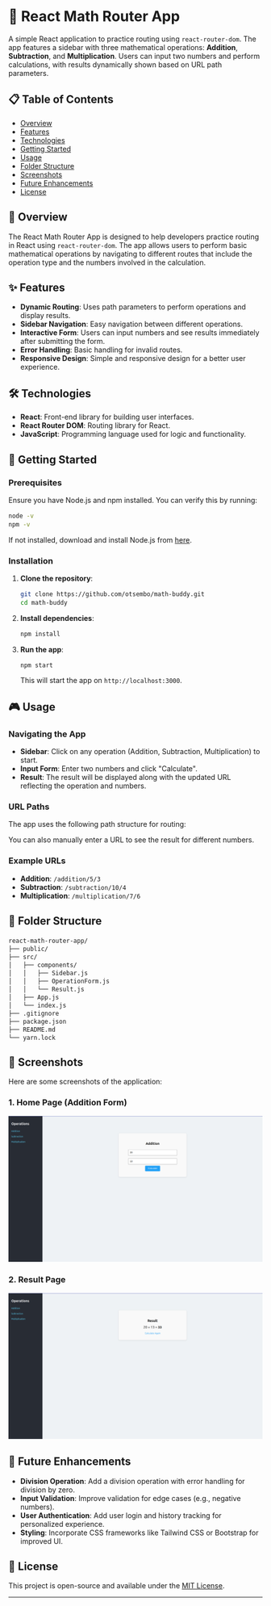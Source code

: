 # 🧮 React Math Router App

A simple React application to practice routing using `react-router-dom`. The app features a sidebar with three mathematical operations: **Addition**, **Subtraction**, and **Multiplication**. Users can input two numbers and perform calculations, with results dynamically shown based on URL path parameters.

## 📋 Table of Contents

- [Overview](#overview)
- [Features](#features)
- [Technologies](#technologies)
- [Getting Started](#getting-started)
- [Usage](#usage)
- [Folder Structure](#folder-structure)
- [Screenshots](#screenshots)
- [Future Enhancements](#future-enhancements)
- [License](#license)

## 📖 Overview

The React Math Router App is designed to help developers practice routing in React using `react-router-dom`. The app allows users to perform basic mathematical operations by navigating to different routes that include the operation type and the numbers involved in the calculation.

## ✨ Features

- **Dynamic Routing**: Uses path parameters to perform operations and display results.
- **Sidebar Navigation**: Easy navigation between different operations.
- **Interactive Form**: Users can input numbers and see results immediately after submitting the form.
- **Error Handling**: Basic handling for invalid routes.
- **Responsive Design**: Simple and responsive design for a better user experience.

## 🛠 Technologies

- **React**: Front-end library for building user interfaces.
- **React Router DOM**: Routing library for React.
- **JavaScript**: Programming language used for logic and functionality.

## 🚀 Getting Started

### Prerequisites

Ensure you have Node.js and npm installed. You can verify this by running:

```bash
node -v
npm -v
```

If not installed, download and install Node.js from [here](https://nodejs.org/).

### Installation

1. **Clone the repository**:

   ```bash
   git clone https://github.com/otsembo/math-buddy.git
   cd math-buddy
   ```

2. **Install dependencies**:

   ```bash
   npm install
   ```

3. **Run the app**:

   ```bash
   npm start
   ```

   This will start the app on `http://localhost:3000`.

## 🎮 Usage

### Navigating the App

- **Sidebar**: Click on any operation (Addition, Subtraction, Multiplication) to start.
- **Input Form**: Enter two numbers and click "Calculate".
- **Result**: The result will be displayed along with the updated URL reflecting the operation and numbers.

### URL Paths

The app uses the following path structure for routing:



You can also manually enter a URL to see the result for different numbers.

### Example URLs

- **Addition**: `/addition/5/3`
- **Subtraction**: `/subtraction/10/4`
- **Multiplication**: `/multiplication/7/6`

## 📂 Folder Structure

```plaintext
react-math-router-app/
├── public/
├── src/
│   ├── components/
│   │   ├── Sidebar.js
│   │   ├── OperationForm.js
│   │   └── Result.js
│   ├── App.js
│   └── index.js
├── .gitignore
├── package.json
├── README.md
└── yarn.lock
```

## 📸 Screenshots

Here are some screenshots of the application:

### 1. **Home Page (Addition Form)**

![Addition Form Screenshot](./addition.png)

### 2. **Result Page**

![Result Page Screenshot](./result.png)

## 🚀 Future Enhancements

- **Division Operation**: Add a division operation with error handling for division by zero.
- **Input Validation**: Improve validation for edge cases (e.g., negative numbers).
- **User Authentication**: Add user login and history tracking for personalized experience.
- **Styling**: Incorporate CSS frameworks like Tailwind CSS or Bootstrap for improved UI.

## 📄 License

This project is open-source and available under the [MIT License](LICENSE).

---